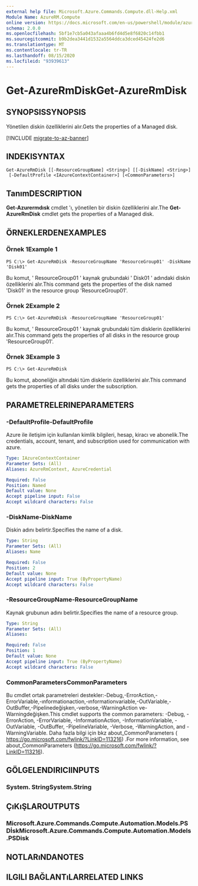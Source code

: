 ```yaml
---
external help file: Microsoft.Azure.Commands.Compute.dll-Help.xml
Module Name: AzureRM.Compute
online version: https://docs.microsoft.com/en-us/powershell/module/azurerm.compute/get-azurermdisk
schema: 2.0.0
ms.openlocfilehash: 5bf1e7cb5a043afaaa4b6fd4d5e8f6820c14fbb1
ms.sourcegitcommit: b9b2dea3441d1532a5564ddca3dced45424fe2d6
ms.translationtype: MT
ms.contentlocale: tr-TR
ms.lasthandoff: 08/15/2020
ms.locfileid: "93939613"
---
```

# <span data-ttu-id="3bb46-101">Get-AzureRmDisk</span><span class="sxs-lookup"><span data-stu-id="3bb46-101">Get-AzureRmDisk</span></span>

## <span data-ttu-id="3bb46-102">SYNOPSIS</span><span class="sxs-lookup"><span data-stu-id="3bb46-102">SYNOPSIS</span></span>
<span data-ttu-id="3bb46-103">Yönetilen diskin özelliklerini alır.</span><span class="sxs-lookup"><span data-stu-id="3bb46-103">Gets the properties of a Managed disk.</span></span>

[!INCLUDE [migrate-to-az-banner](../../includes/migrate-to-az-banner.md)]

## <span data-ttu-id="3bb46-104">INDEKI</span><span class="sxs-lookup"><span data-stu-id="3bb46-104">SYNTAX</span></span>

```
Get-AzureRmDisk [[-ResourceGroupName] <String>] [[-DiskName] <String>]
 [-DefaultProfile <IAzureContextContainer>] [<CommonParameters>]
```

## <span data-ttu-id="3bb46-105">Tanım</span><span class="sxs-lookup"><span data-stu-id="3bb46-105">DESCRIPTION</span></span>
<span data-ttu-id="3bb46-106">**Get-Azurermdısk** cmdlet 'ı, yönetilen bir diskin özelliklerini alır.</span><span class="sxs-lookup"><span data-stu-id="3bb46-106">The **Get-AzureRmDisk** cmdlet gets the properties of a Managed disk.</span></span>

## <span data-ttu-id="3bb46-107">ÖRNEKLERDEN</span><span class="sxs-lookup"><span data-stu-id="3bb46-107">EXAMPLES</span></span>

### <span data-ttu-id="3bb46-108">Örnek 1</span><span class="sxs-lookup"><span data-stu-id="3bb46-108">Example 1</span></span>
```
PS C:\> Get-AzureRmDisk -ResourceGroupName 'ResourceGroup01' -DiskName 'Disk01'
```

<span data-ttu-id="3bb46-109">Bu komut, ' ResourceGroup01 ' kaynak grubundaki ' Disk01 ' adındaki diskin özelliklerini alır.</span><span class="sxs-lookup"><span data-stu-id="3bb46-109">This command gets the properties of the disk named 'Disk01' in the resource group 'ResourceGroup01'.</span></span>

### <span data-ttu-id="3bb46-110">Örnek 2</span><span class="sxs-lookup"><span data-stu-id="3bb46-110">Example 2</span></span>
```
PS C:\> Get-AzureRmDisk -ResourceGroupName 'ResourceGroup01'
```

<span data-ttu-id="3bb46-111">Bu komut, ' ResourceGroup01 ' kaynak grubundaki tüm disklerin özelliklerini alır.</span><span class="sxs-lookup"><span data-stu-id="3bb46-111">This command gets the properties of all disks in the resource group 'ResourceGroup01'.</span></span>

### <span data-ttu-id="3bb46-112">Örnek 3</span><span class="sxs-lookup"><span data-stu-id="3bb46-112">Example 3</span></span>
```
PS C:\> Get-AzureRmDisk
```

<span data-ttu-id="3bb46-113">Bu komut, aboneliğin altındaki tüm disklerin özelliklerini alır.</span><span class="sxs-lookup"><span data-stu-id="3bb46-113">This command gets the properties of all disks under the subscription.</span></span>

## <span data-ttu-id="3bb46-114">PARAMETRELERINE</span><span class="sxs-lookup"><span data-stu-id="3bb46-114">PARAMETERS</span></span>

### <span data-ttu-id="3bb46-115">-DefaultProfile</span><span class="sxs-lookup"><span data-stu-id="3bb46-115">-DefaultProfile</span></span>
<span data-ttu-id="3bb46-116">Azure ile iletişim için kullanılan kimlik bilgileri, hesap, kiracı ve abonelik.</span><span class="sxs-lookup"><span data-stu-id="3bb46-116">The credentials, account, tenant, and subscription used for communication with azure.</span></span>

```yaml
Type: IAzureContextContainer
Parameter Sets: (All)
Aliases: AzureRmContext, AzureCredential

Required: False
Position: Named
Default value: None
Accept pipeline input: False
Accept wildcard characters: False
```

### <span data-ttu-id="3bb46-117">-DiskName</span><span class="sxs-lookup"><span data-stu-id="3bb46-117">-DiskName</span></span>
<span data-ttu-id="3bb46-118">Diskin adını belirtir.</span><span class="sxs-lookup"><span data-stu-id="3bb46-118">Specifies the name of a disk.</span></span>

```yaml
Type: String
Parameter Sets: (All)
Aliases: Name

Required: False
Position: 2
Default value: None
Accept pipeline input: True (ByPropertyName)
Accept wildcard characters: False
```

### <span data-ttu-id="3bb46-119">-ResourceGroupName</span><span class="sxs-lookup"><span data-stu-id="3bb46-119">-ResourceGroupName</span></span>
<span data-ttu-id="3bb46-120">Kaynak grubunun adını belirtir.</span><span class="sxs-lookup"><span data-stu-id="3bb46-120">Specifies the name of a resource group.</span></span>

```yaml
Type: String
Parameter Sets: (All)
Aliases: 

Required: False
Position: 1
Default value: None
Accept pipeline input: True (ByPropertyName)
Accept wildcard characters: False
```

### <span data-ttu-id="3bb46-121">CommonParameters</span><span class="sxs-lookup"><span data-stu-id="3bb46-121">CommonParameters</span></span>
<span data-ttu-id="3bb46-122">Bu cmdlet ortak parametreleri destekler:-Debug,-ErrorAction,-ErrorVariable,-ınformationaction,-ınformationvariable,-OutVariable,-OutBuffer,-Pipelinedeğişken,-verbose,-WarningAction ve-Warningdeğişken.</span><span class="sxs-lookup"><span data-stu-id="3bb46-122">This cmdlet supports the common parameters: -Debug, -ErrorAction, -ErrorVariable, -InformationAction, -InformationVariable, -OutVariable, -OutBuffer, -PipelineVariable, -Verbose, -WarningAction, and -WarningVariable.</span></span> <span data-ttu-id="3bb46-123">Daha fazla bilgi için bkz about_CommonParameters ( https://go.microsoft.com/fwlink/?LinkID=113216) .</span><span class="sxs-lookup"><span data-stu-id="3bb46-123">For more information, see about_CommonParameters (https://go.microsoft.com/fwlink/?LinkID=113216).</span></span>

## <span data-ttu-id="3bb46-124">GÖLGELENDIRICI</span><span class="sxs-lookup"><span data-stu-id="3bb46-124">INPUTS</span></span>

### <span data-ttu-id="3bb46-125">System. String</span><span class="sxs-lookup"><span data-stu-id="3bb46-125">System.String</span></span>

## <span data-ttu-id="3bb46-126">ÇıKıŞLAR</span><span class="sxs-lookup"><span data-stu-id="3bb46-126">OUTPUTS</span></span>

### <span data-ttu-id="3bb46-127">Microsoft.Azure.Commands.Compute.Automation.Models.PSDİsk</span><span class="sxs-lookup"><span data-stu-id="3bb46-127">Microsoft.Azure.Commands.Compute.Automation.Models.PSDisk</span></span>

## <span data-ttu-id="3bb46-128">NOTLARıNDA</span><span class="sxs-lookup"><span data-stu-id="3bb46-128">NOTES</span></span>

## <span data-ttu-id="3bb46-129">ILGILI BAĞLANTıLAR</span><span class="sxs-lookup"><span data-stu-id="3bb46-129">RELATED LINKS</span></span>

